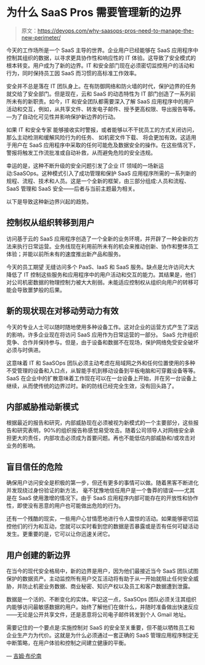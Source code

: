 # 为什么 SaaS Pros 需要管理新的边界

> 原文：<https://devops.com/why-saasops-pros-need-to-manage-the-new-perimeter/>

今天的工作场所是一个 SaaS 主导的世界。企业用户已经能够在 SaaS 应用程序中控制其组织的数据，以寻求更具协作性和响应性的 IT 体验。这导致了安全模式的根本转变。用户成为了新的边界。IT 和安全部门现在必须密切监控用户的活动和行为，同时保持员工因 SaaS 而习惯的高标准工作效率。

安全并不总是落在 IT 团队身上。在有防御网络和防火墙的时代，保护边界的任务就交给了安全部门。但是现在，云和 SaaS 的动态特性为 IT 部门创造了一系列前所未有的新职责。如今，IT 和安全团队都需要深入了解 SaaS 应用程序中的用户活动和交互，例如，从共享文件、转发电子邮件、授予更高权限、导出报告等等。—为了自动化可见性并影响保护新边界的行动。

如果 IT 和安全专家 能够接收实时警报，或者能够以不干扰员工的方式关闭访问，那么主动检测和缓解风险行为的任务、 如机密文件下载、 将会更加有效。这适用于用户在 SaaS 应用程序中采取的任何可能危及数据安全的操作。在这些情况下，警报将触发工作流批准或自动补救，从而避免危险的安全违规。

幸运的是，这种不断升级的安全问题引发了企业 IT 领域的一场新运动:SaaSOps。这种模式引入了成功管理和保护 SaaS 应用程序所需的一系列新的规程、流程、技术和人员。这是一个全新的框架，由三部分组成:人员和流程、SaaS 管理和 SaaS 安全——后者与当前主题最为相关。

以下是导致这种新边界兴起的趋势。

## **控制权从组织转移到用户**

访问基于云的 SaaS 应用程序创造了一个全新的业务环境，并开辟了一种全新的方法来执行日常运营。业务线现在利用前所未有的机会来推动创新、协作和整体员工体验；并能以前所未有的速度推出新产品和服务。

今天的员工期望 无缝访问多个 PaaS、IaaS 和 SaaS 服务。缺点是允许访问大大降低了 IT 控制这些服务和应用程序中的用户活动和交互的能力。其结果是，他们对公司机密数据的物理控制力被大大削弱。未能适应控制权从组织向用户的转移可能会导致噩梦般的后果。

## **新的现状现在对移动劳动力有效**

今天的专业人士可以随时随地使用多种设备工作。这对企业的运营方式产生了深远的影响，许多企业现在将访问 SaaS 应用作为日常运营的一部分。 SaaS 允许组织竞争、合作并保持参与。但是，由于设备和数据不在现场，保护网络免受安全破坏必须与时俱进。

这意味着 IT 和 SaaSOps 团队必须主动考虑在局域网之外和任何位置使用的多种不受管理的设备和入口点，从智能手机到移动设备到平板电脑和可穿戴设备等等。SaaS 在企业中的扩散意味着工作现在可以在一台设备上开始，并在另一台设备上继续，从而使传统的边界过时。新的防线已经完全生效，没有回头路了。

## **内部威胁推动新模式**

根据最近的报告和研究，内部威胁现在必须被视为新模式的一个主要部分，这些报告和研究表明，90%的组织报告称感觉易受攻击。随着公司领导人对网络安全承担更大的责任，内部攻击必须成为首要问题。再也不能低估内部威胁和/或攻击对业务的影响。

## **盲目信任的危险**

确保用户访问安全是积极的第一步，但还有更多的事情可以做。随着黑客不断进化并发现绕过身份验证的新方法， 毫不犹豫地信任用户是一个鲁莽的错误——尤其是在 SaaS 使用激增的情况下。由于 SaaS 应用程序内部可能存在的开放性和协作性，即使没有恶意的用户也可能做出危险的行为。

还有一个残酷的现实，一些用户心甘情愿地进行令人震惊的活动。如果能够密切监控他们的行为和互动，您就可以实时看到您的数据是否暴露或是否有任何可疑活动发生。更重要的是，它可以让你迅速关闭它。

## **用户创建的新边界**

在当今的现代安全格局中，新的边界是用户，因为他们最接近当今 SaaS 团队试图保护的数据资产。主动监控所有用户交互活动将有助于从一开始就阻止任何安全威胁，并防止机密业务数据、商业秘密、知识产权以及员工和客户数据遭到泄露。

数据是一个活的、不断变化的实体。牢记这一点，SaaSOps 团队必须关注其组织内能够访问最敏感数据的用户。始终了解他们在做什么，并随时准备做出快速反应——无论是公开共享文件，还是恶意将公司电子邮件转发到个人 Gmail 地址。

需要记住的一个要点是:实施控制对 SaaS 的安全至关重要，但不能以牺牲员工和企业生产力为代价。这就是为什么必须通过一套正确的 SaaS 管理应用程序制定无中断策略，在用户体验和控制之间建立健康的平衡。

— [吉姆·布伦南](https://devops.com/author/jim-brennan/)